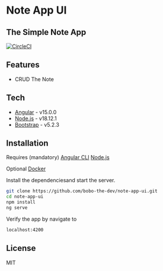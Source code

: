 # Note App UI
## The Simple Note App

[![CircleCI](https://circleci.com/gh/bobo-the-dev/note-app-ui.svg?style=shield)](https://github.com/bobo-the-dev/note-app-ui)

## Features

- CRUD The Note

## Tech

- [Angular](https://angular.io/) - v15.0.0
- [Node.js](https://nodejs.org/) - v18.12.1
- [Bootstrap](https://getbootstrap.com/) - v5.2.3


## Installation

Requires (mandatory)
[Angular CLI](https://angular.io/cli)
[Node.js](https://nodejs.org/)

Optional
[Docker](https://www.docker.com/)

Install the dependenciesand start the server.

```sh
git clone https://github.com/bobo-the-dev/note-app-ui.git
cd note-app-ui
npm install
ng serve
```
Verify the app by navigate to

```sh
localhost:4200
```
## License

MIT


